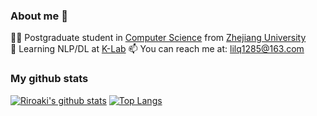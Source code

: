 ### About me 👋

👨‍🎓 Postgraduate student in [Computer Science](http://www.en.cs.zju.edu.cn/) from [Zhejiang University](http://www.zju.edu.cn/english)  
🌱 Learning NLP/DL at [K-Lab](https://github.com/zjunlp)
📫 You can reach me at: lilq1285@163.com
<!--
**Riroaki/Riroaki** is a ✨ _special_ ✨ repository because its `README.md` (this file) appears on your GitHub profile.

Here are some ideas to get you started:

- 🔭 I’m currently working on ...
- 🌱 I’m currently learning ...
- 👯 I’m looking to collaborate on ...
- 🤔 I’m looking for help with ...
- 💬 Ask me about ...
- 📫 How to reach me: ...
- 😄 Pronouns: ...
- ⚡ Fun fact: ...
-->
### My github stats
[![Riroaki's github stats](https://github-readme-stats.vercel.app/api?username=Riroaki)](https://github.com/anuraghazra/github-readme-stats)
[![Top Langs](https://github-readme-stats.vercel.app/api/top-langs/?username=Riroaki)](https://github.com/anuraghazra/github-readme-stats)
